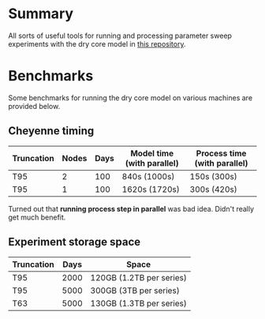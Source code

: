 <!-- Modifications to the GFDL dry core Fortran source for a series of experiments with the thermal damping timescale. For more info, see recent publication. -->
# Summary
All sorts of useful tools for running and processing parameter sweep experiments with the dry core model in [this repository](https://github.com/lukelbd/gfdl-drycore.git).

# Benchmarks
Some benchmarks for running the dry core model on various machines are provided below.

<!-- ## CDO bottleneck with concurrent background processes -->
<!-- It seems that CDO becomes exceedingly slow, **particularly** when multiple variables have to be read from one file. Log files for several test experiments can be found in `logs`. -->

<!-- Turns out that **running on 40 cores, 1 node** (`qcmd100day_1x40`) or **running on 10 nodes, 4 cores each** (`qsub100day_10x4`) made no difference. When length of days/file sizes got large, CDO got really really slow. However, **running on 4 cores, 1 node** (`qcmd100day_1x4`) resulted in **significant speed-up** for the zonal averages (**47s vs. 186s**), despite individual file sizes being **much larger** (4GB vs. 400MB). -->
<!-- Evidently this is some particular problem for parallel-running CDO processes, due to all of these consecutive IO threads? This is worrying. The thread locking flag `-L` did **not** alleviate the problem. I also verified directly that `cdo zonmean test_interp.0000.nc tmp.nc` takes **15 seconds** in an interactive node or with `qcmd` on a single CPU! Anyway, this issue is remarkably strange. -->

## Cheyenne timing
| Truncation | Nodes | Days | Model time (with parallel) | Process time (with parallel) |
| --- | --- | --- | --- | --- |
| T95 | 2 | 100 | 840s (1000s) | 150s (300s) |
| T95 | 1 | 100 | 1620s (1720s) | 300s (420s) |

Turned out that **running process step in parallel** was bad idea. Didn't really get much benefit.
<!-- At T95 resolution, 100 day blocks, 2 nodes and 36 cores: got **840s** model time without background processing, **1000s** model time with background processing, and **550s** to **600s** for processing. For 1 node and 36 cores, got **1625s** model time without background processing, **1735s** with background processing, and **420s** for processing. -->
<!-- Seems more cores make processing slower; mppnccombine is contributor but even other processing steps are slightly slower, despite smaller individual files. So speeds are otherwise competitive, but parallel processing has **160s impact** on 2 nodes, only **100s impact** on 1 node. -->
<!-- Tried **splitting** up file into 4 time blocks. Took **350-400s*, or **160s** for mccpncombine, compared to **350s** just for the combine step without splitting up times. For 1 node, took **300s**. -->
<!-- now am getting **800s-840s** model runtime and **120-150s** processing time, where before model was slowed to **1000s** or so. -->
<!-- Ask Thomas about archiving 2000 days at higher resolution or 5000 days at lower resolution. -->

## Experiment storage space
| Truncation | Days | Space |
| --- | --- | --- |
| T95 | 2000 | 120GB (1.2TB per series) |
| T95 | 5000 | 300GB (3TB per series) |
| T63 | 5000 | 130GB (1.3TB per series) |
<!-- Also will **archive full resolution data** for time being, consider then storing everything at T63 resolution! Or just save 2000 days. Up to me. Ask Thomas. -->
<!-- In terms of **timesteps** -- tried 400s for experiments faster than 10 days, and 1200s for default experiments slower than 40 days. Perhaps should try **800s** for the 10 day-40 day experiments, and for the temperature gradient experiments. -->

<!-- For T95 resolution, got **84s** for 5 days, 1 node, all 36 cores; got **48s** for 2 nodes. -->
<!-- For the following experiments, the model was run for **2 restart blocks**. From this, we sampled the model run time *with and without* background processing, and the processing time *with and without* background model integration. Easy! -->
<!--  -->
<!-- Not showing the results because it turned out the pattern was very simple: **parallelize on nodes, not cores**! With 20 cores on 2 nodes, a 100 day block at T106 resolution took **1400s**. But with 1 core on 40 nodes, the 100 day block took **700s**. That is a *massive* speedup. Not sure why this is the case. -->
<!-- As for the **number** of cores to choose -- got **90s** on 64 cores for 20 days of T85, **120s** on 32 cores, **220s** on 16 cores. Amounts to **270 core hours per 100 days** (16hr runtime) on 16 cores, **290 core hours per 100 days** on 32 cores (9hr runtime), and **390 core hours per 100 days** (6hr runtime) on 32 cores. -->
<!-- For T106 resolution, I found **640 core hours per 100 days** (8hr runtime) on 80 cores, **480 core hours per 100 days** (12hr runtime) on 40 cores, and **exactly identical** stats for 32 cores (but 15hr runtime). Configuration of the 32 cores made no difference. -->

<!-- That amounts to a speed-up IMO not worth the cost. -->
<!-- Also, I weirdly got **80s** for the same run on 16 nodes, 4 cores each. Maybe has to do with allocation? Numbers of cores divisible by 2 help? -->

<!-- | Model times | Process times | Truncation | Days, times per day | Nodes, cores, used | Notes | -->
<!-- | ---         | ---           | ---        | ---                 | ---                | ---   | -->
<!-- | ---         | ---           | 106        | 5, 2                | ---                | ---   | -->

<!---
Early playing with background processing.
| Model times | Process times | Truncation | Days, per day | Nodes, cores, used | Notes |
| ---           | ---             | ---        | ---           | ---                | ---   |

| Model time(s) | Process time(s) | Truncation | Days, num hrs | Nodes | Cores, used | Notes
| ---           | ---             | ---        | ---           | ---   | ---         | ---
| 15s           | 24s             | "          | 5, 4          | "     | "           |
| "             | "               | "          | "             | "     | "           | With background processing                        |
| 9s            | 30s             | "          | "             | "     | 16, 16      | With background processing, model using all cores |
>

<!--
Early parallel tests
| Model time(s) | Process time(s)         | Truncation | Days, num hrs | Nodes | Cores, used | Memory (GB) | Notes                                             |
| ---           | ---                     | ---        | ---           | ---   | ---         | ---         | ---                                               |
| 30s           | 15s                     | 42         | 20, 4         | "     | 32          | "           | With parallel processing
| 40s           | 30s                     | 42         | 20, 4         | "     | "           | "           | Process in background each step
| 38s           | 27s                     | 42         | 20, 4         | "     | 32,64       | "           | With "extra" cores for processing, not any faster
| 28s           | 16s + 13s + (21s + 24s) | 42         | 20, 4         | "     | 32          | "           | Without parallel processing (combine, interp, CDO, NCL)
-->

<!--
Early hi res tests
| Model time(s) | Total time(s) | Truncation | Days, num hrs | Nodes | Cores, used | Memory (GB) | Notes                                     |
| ---           | ---           | ---        | ---           | ---   | ---         | ---         | ---                                       |
| 134s          | 32s           | 106        | 5, 4          | 1     | 40          | "           | Very slow
| 2900s         | 3250s         | 106        | 100, 2        | 1     | 20          | "           | About 2 days for
| 2500s         | 439s          | "          | "             | "     | 40          | "           | Marginally faster for twice as many cores
| 995s          | 434s          | ?          | "             | 4     | 10          | "           | No different when using more nodes
>


